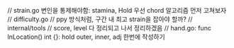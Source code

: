 // strain.go
    변인을 통제해야함: stamina, Hold
    우선 chord 알고리즘 먼저 고쳐보자
// difficulty.go
    // ppy 방식처럼, 구간 내 최고 strain을 잡아야 할까?
// internal/tools
    // score, level 다 정리되고 나서 정리하겠음
// hand.go: 
    func lnLocation() int {}: hold outer, inner, adj 한번에 작성하기